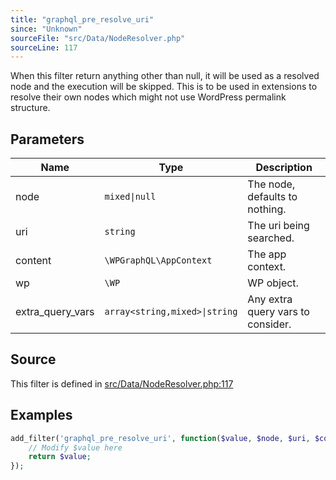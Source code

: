 ```yaml
---
title: "graphql_pre_resolve_uri"
since: "Unknown"
sourceFile: "src/Data/NodeResolver.php"
sourceLine: 117
---
```



When this filter return anything other than null, it will be used as a resolved node
and the execution will be skipped.
This is to be used in extensions to resolve their own nodes which might not use
WordPress permalink structure.

## Parameters

| Name | Type | Description |
|------|------|-------------|
| node | `mixed\|null` | The node, defaults to nothing. |
| uri | `string` | The uri being searched. |
| content | `\WPGraphQL\AppContext` | The app context. |
| wp | `\WP` | WP object. |
| extra_query_vars | `array<string,mixed>\|string` | Any extra query vars to consider. |




## Source

This filter is defined in [src/Data/NodeResolver.php:117](https://github.com/wp-graphql/wp-graphql/blob/develop/src/Data/NodeResolver.php#L117)


## Examples

```php
add_filter('graphql_pre_resolve_uri', function($value, $node, $uri, $content, $wp, $extra_query_vars) {
    // Modify $value here
    return $value;
});
```